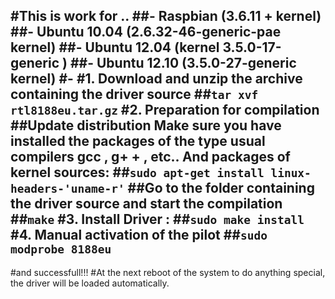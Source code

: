 #This is work for ..
##- Raspbian (3.6.11 + kernel) 
##- Ubuntu 10.04 (2.6.32-46-generic-pae kernel) 
##- Ubuntu 12.04 (kernel 3.5.0-17-generic ) 
##- Ubuntu 12.10 (3.5.0-27-generic kernel)
#-
#1. Download and unzip the archive containing the driver source 
##`tar xvf rtl8188eu.tar.gz`
#2. Preparation for compilation
##Update distribution Make sure you have installed the packages of the type usual compilers gcc , g+ + , etc.. And packages of kernel sources:
##`sudo apt-get install linux-headers-'uname-r'`
##Go to the folder containing the driver source and start the compilation
##`make`
#3. Install Driver :
##`sudo make install`
#4. Manual activation of the pilot 
##`sudo modprobe 8188eu`
-
#and successfull!!!
#At the next reboot of the system to do anything special, the driver will be loaded automatically.
